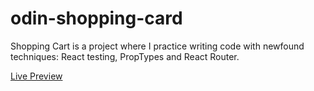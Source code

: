 # odin-shopping-card

Shopping Cart is a project where I practice writing code with newfound techniques: React testing, PropTypes and React Router.

[Live Preview](https://odin-shopping-cart-eta.vercel.app)

